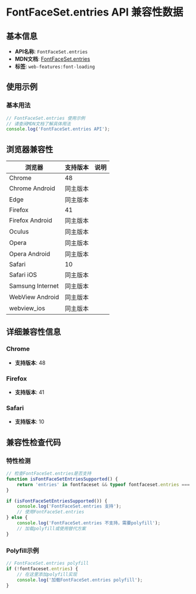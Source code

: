# FontFaceSet.entries API 兼容性数据

## 基本信息

- **API名称**: `FontFaceSet.entries`
- **MDN文档**: [FontFaceSet.entries](https://developer.mozilla.org/docs/Web/API/FontFaceSet/entries)
- **标签**: `web-features:font-loading`

## 使用示例

### 基本用法

```javascript
// FontFaceSet.entries 使用示例
// 请查阅MDN文档了解具体用法
console.log('FontFaceSet.entries API');
```

## 浏览器兼容性

| 浏览器 | 支持版本 | 说明 |
|--------|----------|------|
| Chrome | 48 |  |
| Chrome Android | 同主版本 |  |
| Edge | 同主版本 |  |
| Firefox | 41 |  |
| Firefox Android | 同主版本 |  |
| Oculus | 同主版本 |  |
| Opera | 同主版本 |  |
| Opera Android | 同主版本 |  |
| Safari | 10 |  |
| Safari iOS | 同主版本 |  |
| Samsung Internet | 同主版本 |  |
| WebView Android | 同主版本 |  |
| webview_ios | 同主版本 |  |

## 详细兼容性信息

### Chrome

- **支持版本**: 48

### Firefox

- **支持版本**: 41

### Safari

- **支持版本**: 10

## 兼容性检查代码

### 特性检测

```javascript
// 检查FontFaceSet.entries是否支持
function isFontFaceSetEntriesSupported() {
    return 'entries' in fontfaceset && typeof fontfaceset.entries === 'function';
}

if (isFontFaceSetEntriesSupported()) {
    console.log('FontFaceSet.entries 支持');
    // 使用FontFaceSet.entries
} else {
    console.log('FontFaceSet.entries 不支持，需要polyfill');
    // 加载polyfill或使用替代方案
}
```

### Polyfill示例

```javascript
// FontFaceSet.entries polyfill
if (!fontfaceset.entries) {
    // 在这里添加polyfill实现
    console.log('加载FontFaceSet.entries polyfill');
}
```


